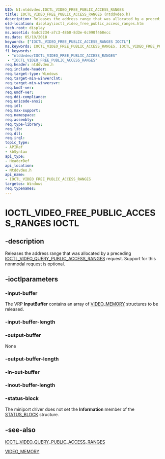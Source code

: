 ```yaml
---
UID: NI:ntddvdeo.IOCTL_VIDEO_FREE_PUBLIC_ACCESS_RANGES
title: IOCTL_VIDEO_FREE_PUBLIC_ACCESS_RANGES (ntddvdeo.h)
description: Releases the address range that was allocated by a preceding IOCTL_VIDEO_QUERY_PUBLIC_ACCESS_RANGES request. Support for this nonmodal request is optional.
old-location: display\ioctl_video_free_public_access_ranges.htm
tech.root: display
ms.assetid: 6adc5234-a7c3-4860-8d3e-6c990f460ecc
ms.date: 05/10/2018
keywords: ["IOCTL_VIDEO_FREE_PUBLIC_ACCESS_RANGES IOCTL"]
ms.keywords: IOCTL_VIDEO_FREE_PUBLIC_ACCESS_RANGES, IOCTL_VIDEO_FREE_PUBLIC_ACCESS_RANGES control, IOCTL_VIDEO_FREE_PUBLIC_ACCESS_RANGES control code [Display Devices], Video_IOCTLs_8b60ca4e-5d15-4fa1-8257-805d90276262.xml, display.ioctl_video_free_public_access_ranges, ntddvdeo/IOCTL_VIDEO_FREE_PUBLIC_ACCESS_RANGES
f1_keywords:
 - "ntddvdeo/IOCTL_VIDEO_FREE_PUBLIC_ACCESS_RANGES"
 - "IOCTL_VIDEO_FREE_PUBLIC_ACCESS_RANGES"
req.header: ntddvdeo.h
req.include-header: 
req.target-type: Windows
req.target-min-winverclnt: 
req.target-min-winversvr: 
req.kmdf-ver: 
req.umdf-ver: 
req.ddi-compliance: 
req.unicode-ansi: 
req.idl: 
req.max-support: 
req.namespace: 
req.assembly: 
req.type-library: 
req.lib: 
req.dll: 
req.irql: 
topic_type:
- APIRef
- kbSyntax
api_type:
- HeaderDef
api_location:
- Ntddvdeo.h
api_name:
- IOCTL_VIDEO_FREE_PUBLIC_ACCESS_RANGES
targetos: Windows
req.typenames: 
---
```


# IOCTL_VIDEO_FREE_PUBLIC_ACCESS_RANGES IOCTL


## -description



Releases the address range that was allocated by a preceding <a href="https://docs.microsoft.com/windows-hardware/drivers/ddi/ntddvdeo/ni-ntddvdeo-ioctl_video_query_public_access_ranges">IOCTL_VIDEO_QUERY_PUBLIC_ACCESS_RANGES</a> request. Support for this nonmodal request is optional.




## -ioctlparameters




### -input-buffer

The VRP <b>InputBuffer</b> contains an array of <a href="https://docs.microsoft.com/windows-hardware/drivers/ddi/ntddvdeo/ns-ntddvdeo-_video_memory">VIDEO_MEMORY</a> structures to be released.


### -input-buffer-length








### -output-buffer

None


### -output-buffer-length








### -in-out-buffer








### -inout-buffer-length








### -status-block

The miniport driver does not set the <b>Information</b> member of the <a href="https://docs.microsoft.com/windows-hardware/drivers/ddi/video/ns-video-_status_block">STATUS_BLOCK</a> structure.


## -see-also




<a href="https://docs.microsoft.com/windows-hardware/drivers/ddi/ntddvdeo/ni-ntddvdeo-ioctl_video_query_public_access_ranges">IOCTL_VIDEO_QUERY_PUBLIC_ACCESS_RANGES</a>



<a href="https://docs.microsoft.com/windows-hardware/drivers/ddi/ntddvdeo/ns-ntddvdeo-_video_memory">VIDEO_MEMORY</a>
 

 

